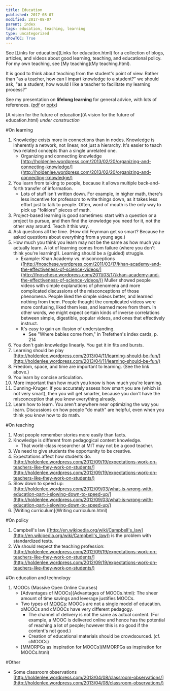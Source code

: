 ```yaml
---
title: Education
published: 2017-08-07
modified: 2017-08-07
parent: index
tags: education, teaching, learning
type: uncategorized
showTOC: True
---
```




See [Links for education](Links for education.html) for a collection of blogs, articles, and videos about good learning, teaching, and educational policy. For my own teaching, see [My teaching](My teaching.html).

It is good to think about teaching from the student's point of view. Rather than "as a teacher, how can I impart knowledge to a student?" we should ask, "as a student, how would I like a teacher to facilitate my learning process?"

See my presentation on **lifelong learning** for general advice, with lots of references. ([pdf](https://dl.dropboxusercontent.com/u/27883775/MY%20CAMP/Lifelong%20learning.pdf) or [pptx](https://dl.dropboxusercontent.com/u/27883775/MY%20CAMP/Lifelong%20learning.pptx))

[A vision for the future of education](A vision for the future of education.html) *under construction*

#On learning
1. Knowledge exists more in connections than in nodes. Knowledge is inherently a network, not linear, not just a hierarchy. It's easier to teach two related concepts than a single unrelated one.
    + Organizing and connecting knowledge [http://holdenlee.wordpress.com/2013/02/20/organizing-and-connecting-knowledge/](http://holdenlee.wordpress.com/2013/02/20/organizing-and-connecting-knowledge/)
1. You learn from talking to people, because it allows multiple back-and-forth transfer of information.
    + Lots of stuff isn't written down. For example, in higher math, there's less incentive for professors to write things down, as it takes less effort just to talk to people. Often, word of mouth is the only way to pick up "folklore" pieces of math.
1. Project-based learning is good sometimes: start with a question or a project to pursue, and then find the knowledge you need for it, not the other way around. Teach it this way.
1. Ask questions all the time. (How did Feynman get so smart? Because he asked questions about everything from a young age.)
1. How much you think you learn may not be the same as how much you actually learn. A lot of learning comes from failure (where you don't think you're learning!). Learning should be a (guided) struggle.
    + Example: Khan Academy vs. misconceptions ([http://fnoschese.wordpress.com/2011/03/17/khan-academy-and-the-effectiveness-of-science-videos/](http://fnoschese.wordpress.com/2011/03/17/khan-academy-and-the-effectiveness-of-science-videos/)) Muller showed people videos with simple explanations of phenomena and more complicated discussions of the misconceptions of those phenomena. People liked the simple videos better, and learned nothing from them. People thought the complicated videos were more confusing, liked them less, and learned more from them. In other words, we might expect certain kinds of inverse correlations between simple, digestible, popular videos, and ones that effectively instruct. 
    + It's easy to gain an illusion of understanding.
        + See "Where babies come from," in Trefethen's index cards, p. 214
1. You don't gain knowledge linearly. You get it in fits and bursts.
1. Learning should be play [http://holdenlee.wordpress.com/2013/04/11/learning-should-be-fun/](http://holdenlee.wordpress.com/2013/04/11/learning-should-be-fun/)
1. Freedom, space, and time are important to learning. (See the link above.)
1. You learn by concise articulation.
1. More important than how much you know is how much you're learning.
1. Dunning-Kruger: If you accurately assess how smart you are (which is not very smart), then you will get smarter, because you don't have the misconception that you know everything already.
1. Learn how to learn. You aren't anywhere near optimizing the way you learn. Discussions on how people "do math" are helpful, even when you think you know how to do math.

#On teaching
1. Most people remember stories more easily than facts.
1. Knowledge is different from pedagogical content knowledge.
    + That world-class researcher at MIT may not be a good teacher.
1. We need to give students the opportunity to be creative.
1. Expectations affect how students do. [http://holdenlee.wordpress.com/2012/09/19/expectations-work-on-teachers-like-they-work-on-students/](http://holdenlee.wordpress.com/2012/09/19/expectations-work-on-teachers-like-they-work-on-students/)
1. Slow down to speed up: [http://holdenlee.wordpress.com/2012/09/03/what-is-wrong-with-education-part-i-slowing-down-to-speed-up/](http://holdenlee.wordpress.com/2012/09/03/what-is-wrong-with-education-part-i-slowing-down-to-speed-up/)
1. [Writing curriculum](Writing curriculum.html)

#On policy
1. Campbell's law ([http://en.wikipedia.org/wiki/Campbell's_law](http://en.wikipedia.org/wiki/Campbell's_law)) is the problem with standardized tests.
1. We should respect the teaching profession: [http://holdenlee.wordpress.com/2012/09/19/expectations-work-on-teachers-like-they-work-on-students/](http://holdenlee.wordpress.com/2012/09/19/expectations-work-on-teachers-like-they-work-on-students/)

#On education and technology
1. MOOCs (Massive Open Online Courses)
    + [Advantages of MOOCs](Advantages of MOOCs.html): The sheer amount of time savings and leverage justifies MOOCs.
    + Two types of [MOOCs](MOOCs.html): MOOCs are not a single model of education. xMOOCs and cMOOCs have very different pedagogy.
        + The channel of delivery is not the same as actual content. (For example, a MOOC is delivered online and hence has the potential of reaching a lot of people; however this is no good if the content's not good.)
        + Creation of educational materials should be crowdsourced. (cf. cMOOCs)
    + [MMORPGs as inspiration for MOOCs](MMORPGs as inspiration for MOOCs.html) 

#Other
+ Some classroom observations [http://holdenlee.wordpress.com/2013/04/08/classroom-observations/](http://holdenlee.wordpress.com/2013/04/08/classroom-observations/)


